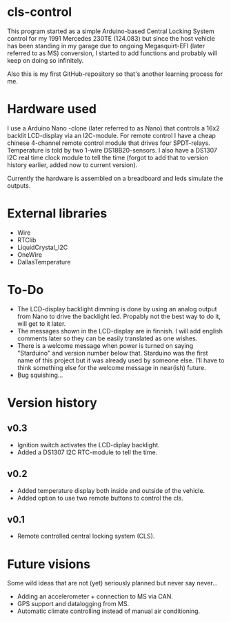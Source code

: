 # cls-control

This program started as a simple Arduino-based Central Locking System control for my 1991 Mercedes 230TE (124.083) but since the host vehicle has been standing in my garage due to ongoing Megasquirt-EFI (later referred to as MS) conversion, I started to add functions and probably will keep on doing so infinitely.

Also this is my first GitHub-repository so that's another learning process for me.

# Hardware used

I use a Arduino Nano -clone (later referred to as Nano) that controls a 16x2 backlit LCD-display via an I2C-module.
For remote control I have a cheap chinese 4-channel remote control module that drives four SPDT-relays.
Temperature is told by two 1-wire DS18B20-sensors.
I also have a DS1307 I2C real time clock module to tell the time (forgot to add that to version history earlier, added now to current version).

Currently the hardware is assembled on a breadboard and leds simulate the outputs.

# External libraries

- Wire
- RTClib
- LiquidCrystal_I2C
- OneWire
- DallasTemperature


# To-Do

- The LCD-display backlight dimming is done by using an analog output from Nano to drive the backlight led. Propably not the best way to do it, will get to it later.
- The messages shown in the LCD-display are in finnish. I will add english comments later so they can be easily translated as one wishes.
- There is a welcome message when power is turned on saying "Starduino" and version number below that.
Starduino was the first name of this project but it was already used by someone else.
I'll have to think something else for the welcome message in near(ish) future.
- Bug squishing...


# Version history

## v0.3

- Ignition switch activates the LCD-diplay backlight.
- Added a DS1307 I2C RTC-module to tell the time.

## v0.2

- Added temperature display both inside and outside of the vehicle.
- Added option to use two remote buttons to control the cls.

## v0.1

- Remote controlled central locking system (CLS).


# Future visions

Some wild ideas that are not (yet) seriously planned but never say never...

- Adding an accelerometer + connection to MS via CAN.
- GPS support and datalogging from MS.
- Automatic climate controlling instead of manual air conditioning.

